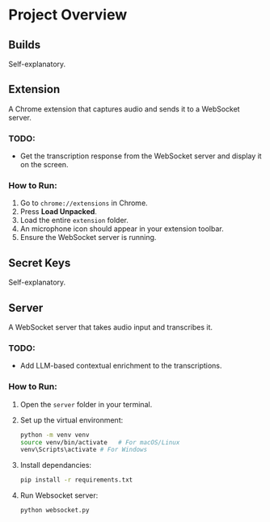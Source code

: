 # Project Overview

## Builds

Self-explanatory.

## Extension

A Chrome extension that captures audio and sends it to a WebSocket server.

### TODO:

- Get the transcription response from the WebSocket server and display it on the screen.

### How to Run:

1. Go to `chrome://extensions` in Chrome.
2. Press **Load Unpacked**.
3. Load the entire `extension` folder.
4. An microphone icon should appear in your extension toolbar.
5. Ensure the WebSocket server is running.

## Secret Keys

Self-explanatory.

## Server

A WebSocket server that takes audio input and transcribes it.

### TODO:

- Add LLM-based contextual enrichment to the transcriptions.

### How to Run:

1. Open the `server` folder in your terminal.
2. Set up the virtual environment:

   ```bash
   python -m venv venv
   source venv/bin/activate   # For macOS/Linux
   venv\Scripts\activate # For Windows
   ```

3. Install dependancies:

   ```bash
   pip install -r requirements.txt
   ```

4. Run Websocket server:

   ```bash
   python websocket.py

   ```
